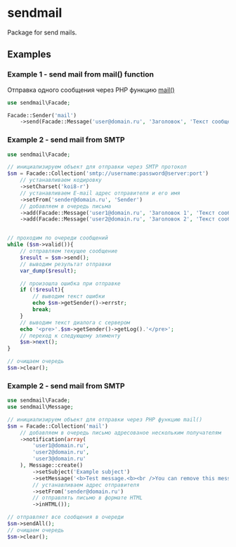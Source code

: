 # sendmail

Package for send mails.

## Examples

### Example 1 - send mail from mail() function

Отправка одного сообщения через PHP функцию [mail()](http://php.net/manual/en/book.mail.php)

```php
use sendmail\Facade;

Facade::Sender('mail')
	->send(Facade::Message('user@domain.ru', 'Заголовок', 'Текст сообщения'));
```

### Example 2 - send mail from SMTP

```php
use sendmail\Facade;

// инициализируем объект для отправки через SMTP протокол
$sm = Facade::Collection('smtp://username:password@server:port')
	// устанавливаем кодировку
	->setCharset('koi8-r')
	// устанавливаем E-mail адрес отправителя и его имя 
	->setFrom('sender@domain.ru', 'Sender')
	// добавляем в очередь письма
	->add(Facade::Message('user1@domain.ru', 'Заголовок 1', 'Текст сообщения 1'))
	->add(Facade::Message('user2@domain.ru', 'Заголовок 2', 'Текст сообщения 2'));


// проходим по очереди сообщений
while ($sm->valid()){
	// отправляем текущее сообщение
	$result = $sm->send();
	// выводим результат отправки
	var_dump($result);

	// произошла ошибка при отправке
	if (!$result){
		// выводим текст ошибки
		echo $sm->getSender()->errstr;
		break;
	}
	// выводим текст диалога с сервером
	echo '<pre>'.$sm->getSender()->getLog().'</pre>';
	// переход к следующему элименту
	$sm->next();
}

// очищаем очередь
$sm->clear();
```


### Example 2 - send mail from SMTP

```php
use sendmail\Facade;
use sendmail\Message;

// инициализируем объект для отправки через PHP функцию mail()
$sm = Facade::Collection('mail')
	// добавляем в очередь письмо адресованое нескольким получателям
	->notification(array(
		'user1@domain.ru',
		'user2@domain.ru',
		'user3@domain.ru'
	), Message::create()
		->setSubject('Example subject')
		->setMessage('<b>Test message.<b><br />You can remove this message.')
		// устанавливаем адрес отправителя 
		->setFrom('sender@domain.ru')
		// отправлять письмо в формате HTML
		->inHTML());

// отправляет все сообщения в очереди
$sm->sendAll();
// очищаем очередь
$sm->clear();
```
